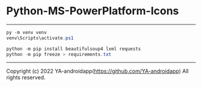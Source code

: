 # Python-MS-PowerPlatform-Icons

---

```powershell
py -m venv venv
venv\Scripts\activate.ps1

python -m pip install beautifulsoup4 lxml requests
python -m pip freeze > requirements.txt
```

---

Copyright (c) 2022 YA-androidapp(https://github.com/YA-androidapp) All rights reserved.
